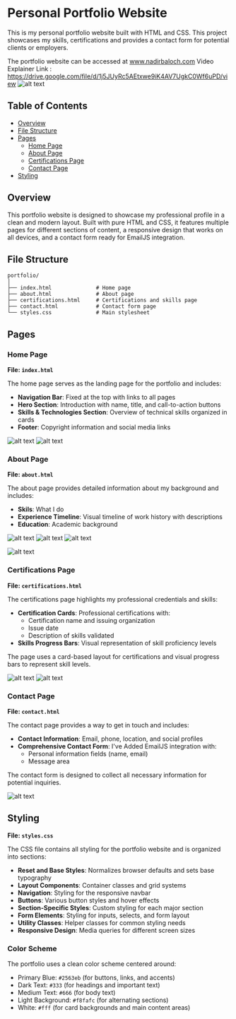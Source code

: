# Personal Portfolio Website

This is my  personal portfolio website built with HTML and CSS. This project showcases my  skills, certifications and provides a contact form for potential clients or employers.



The portfolio website can be accessed at www.nadirbaloch.com
Video Explainer Link : https://drive.google.com/file/d/1j5JUyRc5AEtxwe9iK4AV7UgkC0Wf6uPD/view
![alt text](images/image-1.png)

## Table of Contents

- [Overview](#overview)
- [File Structure](#file-structure)
- [Pages](#pages)
  - [Home Page](#home-page)
  - [About Page](#about-page)
  - [Certifications Page](#certifications-page)
  - [Contact Page](#contact-page)
- [Styling](#styling)


## Overview

This portfolio website is designed to showcase my professional profile in a clean and modern layout. Built with pure HTML and CSS, it features multiple pages for different sections of content, a responsive design that works on all devices, and a contact form ready for EmailJS integration.

## File Structure

```
portfolio/
│
├── index.html              # Home page
├── about.html              # About page
├── certifications.html     # Certifications and skills page
├── contact.html            # Contact form page
└── styles.css              # Main stylesheet
```

## Pages

### Home Page

**File: `index.html`**

The home page serves as the landing page for the portfolio and includes:

- **Navigation Bar**: Fixed at the top with links to all pages
- **Hero Section**: Introduction with name, title, and call-to-action buttons
- **Skills & Technologies Section**: Overview of technical skills organized in cards
- **Footer**: Copyright information and social media links

![alt text](images/image-2.png)
![alt text](images/image-3.png)

### About Page

**File: `about.html`**

The about page provides detailed information about my background and includes:

- **Skils**: What I do
- **Experience Timeline**: Visual timeline of work history with descriptions
- **Education**: Academic background 

![alt text](images/image-5.png)
![alt text](images/image-6.png)
![alt text](images/image-7.png)

![alt text](images/image-8.png)



### Certifications Page

**File: `certifications.html`**

The certifications page highlights my professional credentials and skills:

- **Certification Cards**: Professional certifications with:
  - Certification name and issuing organization
  - Issue date
  - Description of skills validated
- **Skills Progress Bars**: Visual representation of skill proficiency levels

The page uses a card-based layout for certifications and visual progress bars to represent skill levels.

![alt text](images/image-9.png)
![alt text](images/image-10.png)

### Contact Page

**File: `contact.html`**

The contact page provides a way to get in touch and includes:

- **Contact Information**: Email, phone, location, and social profiles
- **Comprehensive Contact Form**: I've Added EmailJS integration with:
  - Personal information fields (name, email)
  - Message area

The contact form is designed to collect all necessary information for potential  inquiries.


![alt text](images/image-11.png)

## Styling

**File: `styles.css`**

The CSS file contains all styling for the portfolio website and is organized into sections:

- **Reset and Base Styles**: Normalizes browser defaults and sets base typography
- **Layout Components**: Container classes and grid systems
- **Navigation**: Styling for the responsive navbar
- **Buttons**: Various button styles and hover effects
- **Section-Specific Styles**: Custom styling for each major section
- **Form Elements**: Styling for inputs, selects, and form layout
- **Utility Classes**: Helper classes for common styling needs
- **Responsive Design**: Media queries for different screen sizes

### Color Scheme

The portfolio uses a clean color scheme centered around:
- Primary Blue: `#2563eb` (for buttons, links, and accents)
- Dark Text: `#333` (for headings and important text)
- Medium Text: `#666` (for body text)
- Light Background: `#f8fafc` (for alternating sections)
- White: `#fff` (for card backgrounds and main content areas)

